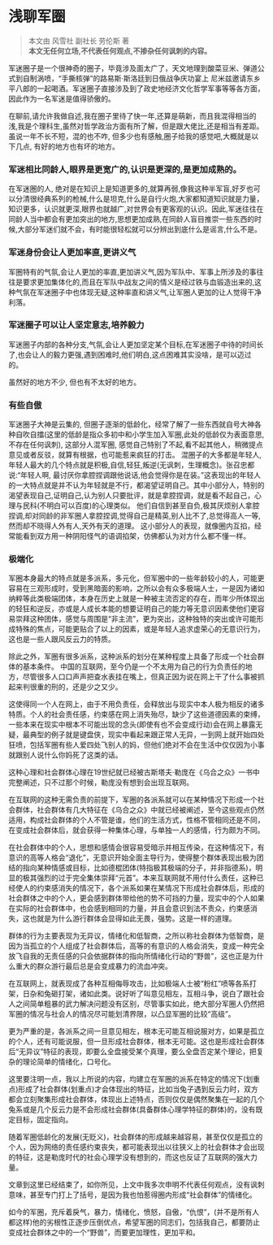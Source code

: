 # 浅聊军圈
> 本文由 风雪社 副社长 劳伦斯 著  
> **本文无任何立场,不代表任何观点,不掺杂任何讽刺的内容。**

军迷圈子是一个很神奇的圈子，毕竟涉及面太广了，天文地理到酸菜豆米、弹道公式到自制涡喷，“手撕核弹”的路易斯·斯洛廷到日俄战争庆功宴上 尼米兹邀请东乡平八郎的一起喝酒。军迷圈子直接涉及到了政史地经济文化哲学军事等等各方面，因此作为一名军迷是值得骄傲的。

在聊前,请允许我做自述,我在圈子里待了快一年,还算是萌新，而且我混得相当的浅,我是个理科生,虽然对哲学政治方面有所了解，但是跟大佬比,还是相当有差距。虽说一年不长不短，混的也不咋, 但多少也有感触,圈子给我的感觉吧,大概就是以下几点, 有好的地方也有坏的地方。

### 军迷相比同龄人,眼界是更宽广的,认识是更深的,是更加成熟的。

在军迷圈的人, 绝对是在知识上是知道更多的,就算再弱,像我这种半军盲,好歹也可以分清很经典系列的枪械,什么是坦克,什么是自行火炮,大家都知道知识就是力量，知识更多，认识就更深,眼界也就越广,对世界会有更客观的认识。因此,军迷往往在同龄人当中都会有更加突出的地方,思想更加成熟,在同龄人盲目推崇一些东西的时候,大部分军迷们就不会，有时能很轻松就可以分辨出到底什么是谣言,什么不是。

### 军迷身份会让人更加率直,更讲义气

军圈特有的气氛,会让人更加的率直,更加讲义气,因为军队中、军事上所涉及的事往往是要求更加集体化的,而且在军队中战友之间的情义是经过铁与血锻造出来的,这种气氛在军迷圈子中也体现无疑,这种率直和讲义气,让军圈人更加的让人觉得干净利落。

### 军迷圈子可以让人坚定意志,培养毅力

军迷圈子内部的各种分支,气氛,会让人更加坚定某个目标,在军迷圈子中待的时间长了,也会让人的毅力更强,遇到困难时,他们明白,这点困难其实没啥，是可以迈过的。

虽然好的地方不少, 但也有不太好的地方。

### 有些自傲

军迷圈子大神是云集的, 但圈子逐渐的低龄化，经常了解了一些东西就自号大神各种自吹自擂(这里的低龄是指众多初中和小学生加入军圈,此处的低龄仅为表面意思,不存在任何讽刺), 这部分人混军圈, 感觉自己特别了不起,看不起其他人，稍微提点意见或者反驳，就算有根据，也可能惹来疯狂的打击。
混圈子的大多都是年轻人, 年轻人最大的几个特点就是积极,自信,轻狂,叛逆(无讽刺，生理概念)。张召忠都说:“年轻人啊, 最讨厌你拿腔捏调跟他说话,他会觉得你是在装。”这表现出的年轻人的一大特点就是并不认为年轻就是不行，都渴望证明自己。其中小部分人，特别的渴望表现自己,证明自己,认为别人只要批评，就是拿腔捏调，就是看不起自己，心理与民科(不明白可以百度)的心理类似。
他们自信到甚至自负,极其厌烦别人拿腔捏调,却对同龄的非军圈人拿腔捏调,觉得自己是精英,别人比不了,总觉得高人一等,然而却不晓得人外有人,天外有天的道理。
这小部分人的表现，就像圈内互掐，经常能看到双方用一种阴阳怪气的语调掐架，仿佛都认为对方什么都不懂一样。

### 极端化

军圈本身最大的特点就是多派系，多元化，但军圈中的一些年龄较小的人，可能更容易在三观形成时，受到黑暗面的影响，之所以会有众多极端人士，一是因为诸如纳粹等此类极端团体，本身在历史上就是一种被主流否定的存在，而年少所体现出的轻狂和逆反，亦或是人成长本能的想要证明自己的能力等无意识因素使他们更容易崇拜这种团体，感觉与周围是“非主流”，更为突出，这种独特的突出或许可能形成特殊的焦点，可能更贴合了以上的因素，或是年轻人追求虚荣心的无意识行为，这也是一些人跟风反云力的特质。

除此之外，军圈有很多派系，这种派系的划分在某种程度上具备了形成一个社会群体的基本条件。
中国的互联网，至今仍是一个不太用为自己的行为负责任的地方，尽管很多人口口声声把查水表挂在嘴上，但真正因为说在网上干了什么事被抓起来判很重的刑的，还是少之又少。

这使得同一个人在网上，由于不用负责任，会释放出与现实中本人极为相反的诸多特质。个人的社会责任感，约束感在网上消失殆尽，缺少了这些道德因素的束缚，一些本来在现实中根本不可能出现的念头(即使有也不会变成行动)会在网上暴露无疑，最典型的例子就是键盘侠，现实中看起来跟正常人无异，一到网上就开始四处狂喷，包括军圈有些人爱四处飞别人的妈，但他们绝对不会在生活中仅仅因为小事就跟别人说什么你妈死了这类的话。

这种心理和社会群体心理在19世纪就已经被古斯塔夫·勒庞在《乌合之众》一书中完整阐述，只不过那个时候，勒庞没有想到会出现互联网。

在互联网的这种无需负责的前提下，军圈的各派系就可以在某种情况下形成一个社会群体，社会群体有几大特征在《乌合之众》中就已经被阐述，至今这些观点仍然适用，构成社会群体的个人不管是谁，他们的生活方式，性格不管相同还是不同，在变成社会群体后，就会获得一种集体心理，与单独一人的感情，行为颇为不同。

在社会群体中的个人，思想和感情会很容易受暗示并相互传染，在这种情况下，有意识的高等人格会“退化”，无意识开始全面主导行为，使得整个群体表现出极为团结的指向某种情感或目标，比如德棍团体(特指极其极端的分子，并非指德系)，明显的极其强烈的过于完全集体崇拜“元首”。本来互联网就不用付什么责任，这种已经使人的约束感消失的情况下，各个派系如果在某情况下形成社会群体后，形成的社会群体之中的个人，更会感到群体带给他的势不可挡的力量，现实中的个人如果在实际的社会群体中，也会感到相同的力量，并且会意识到法不责众，约束感消失，这也就是为什么游行群体会显得如此无畏，强势。这是一样的道理。

群体的行为主要表现为无异议，情绪化和低智商，之所以称社会群体为低智商，是因为当孤立的个人组成了社会群体后，高等的有意识的人格会消失，变成一种完全放飞自我的无责任感的只会依据群体的指向所情绪化行动的“野兽”，这也正是为什么重大的群众游行最后总是会变成暴力的流血冲突。

在互联网上，就表现成了各种互相侮辱攻击，比如极端人士被“粉红”喷等各系打架，日杂和兔砸打架，诸如此类。说好听了叫意见相左，互相斗争，说白了跟社会人之间简单粗暴的武力解决问题没有区别，尽管事实如此，绝大部分军圈人仍然把军圈的情况与社会人的情况尽可能划清界限，以凸显军圈的比较“高级”。

更为严重的是，各派系之间一旦意见相左，根本无可能互相说服对方，如果是孤立的个人，还有可能说服，但一旦形成社会群体，根本无可能。这也是形成社会群体后“无异议”特征的表现，即要么全盘接受某个真理，要么全盘否定某个理论，把复杂的理论简单的情绪化，口号化。

这里要注明一点，我以上所说的内容，均建立在军圈的派系在特定的情况下(划重点)形成了社会群体(划重点)才会体现出的特征，比如当兔子遇到反云力时，双方都会立刻聚集形成社会群体，体现出上述特点，否则仅仅是偶然聚集在一起的几个兔系或是几个反云力是不会形成社会群体(具备群体心理学特征的群体)的，没有既定目标，固定指向。

随着军圈低龄化的发展(无贬义)，社会群体的形成越来越容易，甚至仅仅是孤立的个人，因为网络的责任感约束丧失，都可能表现出以往狭义上的社会群体才会出现的特征，这是勒庞时代的社会心理学没有想到的，而这也反证了互联网的强大力量。

文章到这里已经结束了，如你所见，上文中我多次申明不代表任何观点，没有讽刺意味，甚至专门打上了括号，是因为我也怕惹得圈内形成“社会群体”的情绪化。

如今的军圈，充斥着戾气，暴力，情绪化，愤怒，自傲，“仇恨”，(并不是所有人都这样)他的劣根性正逐步压倒优点，希望军圈的同志们，包括我自己，都要防止变成社会群体之中的一个“野兽”，而要更加理性，更加平和。